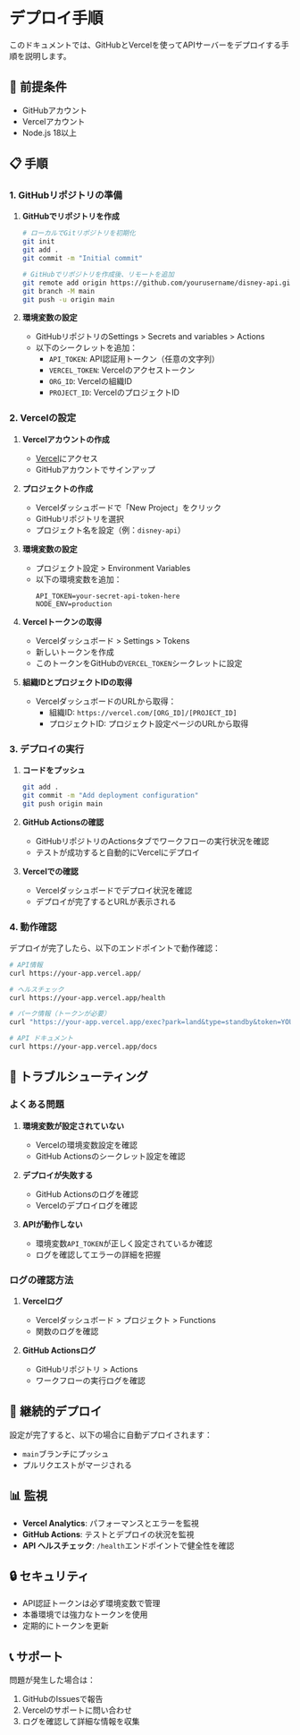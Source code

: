 # デプロイ手順

このドキュメントでは、GitHubとVercelを使ってAPIサーバーをデプロイする手順を説明します。

## 🚀 前提条件

- GitHubアカウント
- Vercelアカウント
- Node.js 18以上

## 📋 手順

### 1. GitHubリポジトリの準備

1. **GitHubでリポジトリを作成**
   ```bash
   # ローカルでGitリポジトリを初期化
   git init
   git add .
   git commit -m "Initial commit"
   
   # GitHubでリポジトリを作成後、リモートを追加
   git remote add origin https://github.com/yourusername/disney-api.git
   git branch -M main
   git push -u origin main
   ```

2. **環境変数の設定**
   - GitHubリポジトリのSettings > Secrets and variables > Actions
   - 以下のシークレットを追加：
     - `API_TOKEN`: API認証用トークン（任意の文字列）
     - `VERCEL_TOKEN`: Vercelのアクセストークン
     - `ORG_ID`: Vercelの組織ID
     - `PROJECT_ID`: VercelのプロジェクトID

### 2. Vercelの設定

1. **Vercelアカウントの作成**
   - [Vercel](https://vercel.com)にアクセス
   - GitHubアカウントでサインアップ

2. **プロジェクトの作成**
   - Vercelダッシュボードで「New Project」をクリック
   - GitHubリポジトリを選択
   - プロジェクト名を設定（例：`disney-api`）

3. **環境変数の設定**
   - プロジェクト設定 > Environment Variables
   - 以下の環境変数を追加：
     ```
     API_TOKEN=your-secret-api-token-here
     NODE_ENV=production
     ```

4. **Vercelトークンの取得**
   - Vercelダッシュボード > Settings > Tokens
   - 新しいトークンを作成
   - このトークンをGitHubの`VERCEL_TOKEN`シークレットに設定

5. **組織IDとプロジェクトIDの取得**
   - VercelダッシュボードのURLから取得：
     - 組織ID: `https://vercel.com/[ORG_ID]/[PROJECT_ID]`
     - プロジェクトID: プロジェクト設定ページのURLから取得

### 3. デプロイの実行

1. **コードをプッシュ**
   ```bash
   git add .
   git commit -m "Add deployment configuration"
   git push origin main
   ```

2. **GitHub Actionsの確認**
   - GitHubリポジトリのActionsタブでワークフローの実行状況を確認
   - テストが成功すると自動的にVercelにデプロイ

3. **Vercelでの確認**
   - Vercelダッシュボードでデプロイ状況を確認
   - デプロイが完了するとURLが表示される

### 4. 動作確認

デプロイが完了したら、以下のエンドポイントで動作確認：

```bash
# API情報
curl https://your-app.vercel.app/

# ヘルスチェック
curl https://your-app.vercel.app/health

# パーク情報（トークンが必要）
curl "https://your-app.vercel.app/exec?park=land&type=standby&token=YOUR_API_TOKEN"

# API ドキュメント
curl https://your-app.vercel.app/docs
```

## 🔧 トラブルシューティング

### よくある問題

1. **環境変数が設定されていない**
   - Vercelの環境変数設定を確認
   - GitHub Actionsのシークレット設定を確認

2. **デプロイが失敗する**
   - GitHub Actionsのログを確認
   - Vercelのデプロイログを確認

3. **APIが動作しない**
   - 環境変数`API_TOKEN`が正しく設定されているか確認
   - ログを確認してエラーの詳細を把握

### ログの確認方法

1. **Vercelログ**
   - Vercelダッシュボード > プロジェクト > Functions
   - 関数のログを確認

2. **GitHub Actionsログ**
   - GitHubリポジトリ > Actions
   - ワークフローの実行ログを確認

## 🔄 継続的デプロイ

設定が完了すると、以下の場合に自動デプロイされます：

- `main`ブランチにプッシュ
- プルリクエストがマージされる

## 📊 監視

- **Vercel Analytics**: パフォーマンスとエラーを監視
- **GitHub Actions**: テストとデプロイの状況を監視
- **API ヘルスチェック**: `/health`エンドポイントで健全性を確認

## 🔒 セキュリティ

- API認証トークンは必ず環境変数で管理
- 本番環境では強力なトークンを使用
- 定期的にトークンを更新

## 📞 サポート

問題が発生した場合は：

1. GitHubのIssuesで報告
2. Vercelのサポートに問い合わせ
3. ログを確認して詳細な情報を収集 